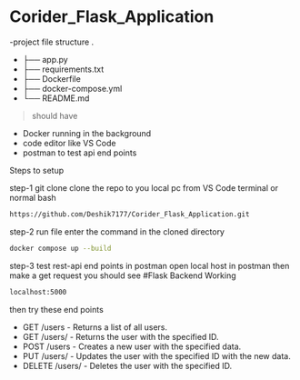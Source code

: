 # Corider_Flask_Application

-project file structure
.
 - ├── app.py                
 - ├── requirements.txt      
 - ├── Dockerfile            
 - ├── docker-compose.yml    
 - └── README.md            

>should have
 - Docker running in the background
 - code editor like VS Code
 - postman to test api end points

Steps to setup 

step-1 git clone
clone the repo to you local pc from VS Code terminal or normal bash
```bash
https://github.com/Deshik7177/Corider_Flask_Application.git
```
step-2 run file
enter the command in the cloned directory
```bash
docker compose up --build
```

step-3 test rest-api end points in postman
open local host in postman then make a get request you should see #Flask Backend Working  
```bash
localhost:5000
```
then try these end points
 - GET /users - Returns a list of all users.
 - GET /users/<id> - Returns the user with the specified ID.
 - POST /users - Creates a new user with the specified data.
 - PUT /users/<id> - Updates the user with the specified ID with the new data.
 - DELETE /users/<id> - Deletes the user with the specified ID.
